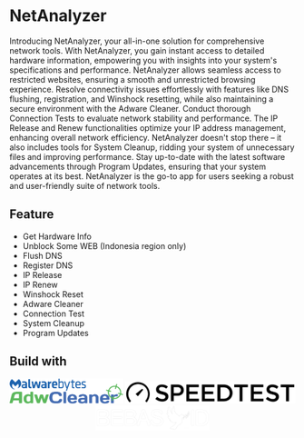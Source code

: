 # NetAnalyzer
Introducing NetAnalyzer, your all-in-one solution for comprehensive network tools. With NetAnalyzer, you gain instant access to detailed hardware information, empowering you with insights into your system's specifications and performance. NetAnalyzer allows seamless access to restricted websites, ensuring a smooth and unrestricted browsing experience. Resolve connectivity issues effortlessly with features like DNS flushing, registration, and Winshock resetting, while also maintaining a secure environment with the Adware Cleaner. Conduct thorough Connection Tests to evaluate network stability and performance. The IP Release and Renew functionalities optimize your IP address management, enhancing overall network efficiency. NetAnalyzer doesn't stop there – it also includes tools for System Cleanup, ridding your system of unnecessary files and improving performance. Stay up-to-date with the latest software advancements through Program Updates, ensuring that your system operates at its best. NetAnalyzer is the go-to app for users seeking a robust and user-friendly suite of network tools.

## Feature
- Get Hardware Info
- Unblock Some WEB (Indonesia region only)
- Flush DNS
- Register DNS
- IP Release
- IP Renew
- Winshock Reset
- Adware Cleaner
- Connection Test
- System Cleanup
- Program Updates

## Build with 
<p align="center">
  <img src="https://raw.githubusercontent.com/ranggirahman/NetAnalyzer/main/Resources/adwarecleaner.png" width="200" title="Adware Cleaner">
  <img src="https://raw.githubusercontent.com/ranggirahman/NetAnalyzer/main/Resources/speedtestnet.png" width="300" alt="Speedtest.net">
  <img src="https://raw.githubusercontent.com/ranggirahman/NetAnalyzer/main/Resources/bebasid.png" width="200" alt="BebasID">
</p>

